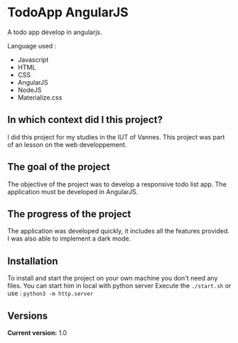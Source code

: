 # TodoApp AngularJS

A todo app develop in angularjs.

Language used :
  - Javascript
  - HTML
  - CSS
  - AngularJS
  - NodeJS
  - Materialize.css

## In which context did I this project?

I did this project for my studies in the IUT of Vannes. This project was part of an lesson on the web developpement.

## The goal of the project

The objective of the project was to develop a responsive todo list app. The application must be developed in AngularJS.

## The progress of the project

The application was developed quickly, it includes all the features provided. I was also able to implement a dark mode.

## Installation

To install and start the project on your own machine you don't need any files.
You can start him in local with python server
Execute the ```./start.sh``` or use : ```python3 -m http.server``` 

## Versions
**Current version:** 1.0
